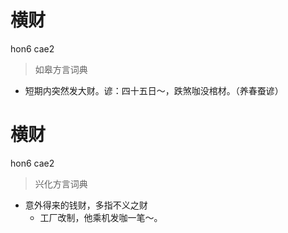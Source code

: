# 横财
hon6 cae2
> 如皋方言词典
- 短期内突然发大财。谚：四十五日～，跌煞咖没棺材。（养春蚕谚）

# 横财
hon6 cae2
> 兴化方言词典
- 意外得来的钱财，多指不义之财
  - 工厂改制，他乘机发咖一笔～。
